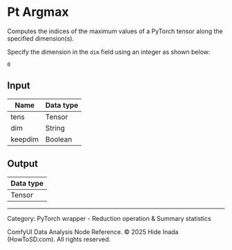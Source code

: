# Pt Argmax
Computes the indices of the maximum values of a PyTorch tensor along the specified dimension(s).

Specify the dimension in the `dim` field using an integer as shown below:
```
0
```

## Input
| Name | Data type |
|---|---|
| tens | Tensor |
| dim | String |
| keepdim | Boolean |

## Output
| Data type |
|---|
| Tensor |

<HR>
Category: PyTorch wrapper - Reduction operation & Summary statistics

ComfyUI Data Analysis Node Reference. © 2025 Hide Inada (HowToSD.com). All rights reserved.
